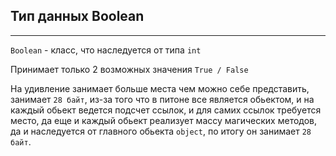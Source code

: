 Тип данных Boolean
---
---
`Boolean` - класс, что наследуется от типа `int`

Принимает только 2 возможных значения `True / False` 

На удивление занимает больше места чем можно себе представить, занимает 
`28 байт`, из-за того что в питоне все является обьектом, и на каждый обьект
ведется подсчет ссылок, и для самих ссылок требуется место, да еще и каждый
обьект реализует массу магических методов, да и наследуется от главного 
обьекта `object`, по итогу он занимает `28 байт`.


